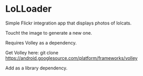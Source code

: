 # LoLLoader
Simple Flickr integration app that displays photos of lolcats.

Toucht the image to generate a new one.

Requires Volley as a dependency.

Get Volley here:
git clone https://android.googlesource.com/platform/frameworks/volley

Add as a library dependency.
